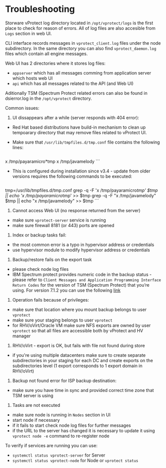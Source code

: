 # Troubleshooting

Storware vProtect log directory located in `/opt/vprotect/logs` is the first place to check for reason of errors. All of log files are also accesible from `Logs` section in web UI.

CLI interface records messages in `vprotect_client.log` files under the node subdirectory. In the same directory you can also find `vprotect_daemon.log` files which contain all engine messages. 

Web UI has 2 directories where it stores log files:

* `appserver` which has all messages comming from application server which hosts web UI
* `api` which has all messages related to the API (and Web UI)

Aditionally TSM (Spectrum Protect related errors can also be found in dsierror.log in the `/opt/vprotect` directory.
Common issues:1. UI dissappears after a while (server responds with 404 error):
  * Red Hat based distributions have build-in mechanism to clean up tempoarary directory that may remove files related to vProtect UI.
  * Make sure that `/usr/lib/tmpfiles.d/tmp.conf` file contains the following lines:

    ```
x /tmp/payaramicro*tmp
x /tmp/javamelody
    ```  * This is configured during installation since v3.4 - update from older versions requires the following commands to be executed:

    ```
tmp=/usr/lib/tmpfiles.d/tmp.conf
grep -q -F 'x /tmp/payaramicro*tmp' $tmp || echo 'x /tmp/payaramicro*tmp' >> $tmp
grep -q -F "x /tmp/javamelody" $tmp  || echo "x /tmp/javamelody" >> $tmp
    ```
    1. Cannot access Web UI (no response returned from the server)
  * make sure `vprotect-server` service is running
  * make sure firewall 8181 (or 443) ports are opened1. Index or backup tasks fail:  * the most common error is a typo in hypervisor address or credentials 
  * use hypervisor module to modify hypervisor address or credentials1.	Backup/restore fails on the export task
  * please check node log files
  * IBM Spectrum protect provides numeric code in the backup status - please refer to `Client Messages and Application Programming Interface Return Codes` for the version of TSM (Spectrum Protect) that you’re using. For version 7.1.2 you can use the following [link](http://www-01.ibm.com/support/knowledgecenter/SSGSG7_7.1.2/com.ibm.itsm.msgs.client.doc/b_msgs_client.pdf)
1. Operation fails because of privileges:
  * make sure that location where you mount backup belongs to user `vprotect`
  * make sure your staging belongs to user `vprotect`
  * for RHV/oVirt/Oracle VM make sure NFS exports are owned by user `vprotect` so that all files are accessible both by vProtect and HV manager
1. RHV/oVirt - export is OK, but fails with file not found during store
  * if you're using multiple datacenters make sure to create separate subdirectories in your staging for each DC and create exports on the subdirectories level (1 export corresponds to 1 export domain in RHV/oVirt)
1. Backup not found error for ISP backup destination:
  * make sure you have time in sync and provided correct time zone that TSM server is using
1. Tasks are not executed
  * make sure node is running in `Nodes` section in UI
  * start node if necessary
  * if it fails to start check node log files for further messages
  * if the URL to the server has changed it is necessary to update it using `vprotect node -e` command to re-register nodeTo verify if services are running you can use:

* `systemctl status vprotect-server` for Server
* `systemctl status vprotect-node` for Node or `vprotect status`